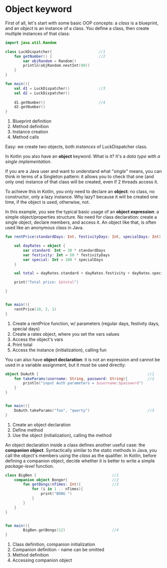 # Object keyword

First of all, let's start with some basic OOP concepts: a *class* is a blueprint, and an *object* is an instance of a class.
You define a class, then create multiple instances of that class:

<div class="language-kotlin" theme="idea" data-min-compiler-version="1.3">

```kotlin
import java.util.Random

class LuckDispatcher{                     //1 
    fun getNumber() {                     //2 
        var objRandom = Random()
        println(objRandom.nextInt(90))
    }
}

fun main(){
    val d1 = LuckDispatcher()             //3
    val d2 = LuckDispatcher()
    
    d1.getNumber()                        //4 
    d2.getNumber()
}
```

</div>

1. Blueprint definition
2. Method definition
3. Instance creation
4. Method calls 

Easy: we create two objects, both *instances* of LuckDispatcher class.

In Kotlin you also have an **object** keyword. What is it? It's a *data type with a single implementation*.

If you are a Java user and want to understand what "*single*" means, you can think in terms of a Singleton pattern:
it allows you to check that one (and only one) instance of that class will be created, even if 2 threads access it.

To achieve this in Kotlin, you only need to declare an **object**: no class, no constructor, only a lazy instance.
Why lazy? because it will be created one time, if the object is used, otherwise, not.

In this example, you see the typical basic usage of an **object expression**: a simple object/properties structure.
No need for class declaration: create a single object, declare members, and access it. 
An object like that, is often used like an anonymous class in Java.

<div class="language-kotlin" theme="idea" data-min-compiler-version="1.3">

```kotlin
fun rentPrice(standardDays: Int, festivityDays: Int, specialDays: Int): Unit {  //1

    val dayRates = object {                                                     //2
        var standard: Int = 30 * standardDays
        var festivity: Int = 50 * festivityDays
        var special: Int = 100 * specialDays
    }

    val total = dayRates.standard + dayRates.festivity + dayRates.special       //3

    print("Total price: $$total")                                               //4

}


fun main(){
    rentPrice(10, 2, 1)                                                         //5
}
```

</div>

1. Create a rentPrice function, w/ parameters (regular days, festivity days, special days)
2. Create a rates object, where you set the vars values
3. Access the object's vars
4. Print total
5. Access the instance (initialization), calling fun


You can also have **object declaration**: it is not an expression and cannot be used in a variable assignment, but it must be used directly:

<div class="language-kotlin" theme="idea" data-min-compiler-version="1.3">

```kotlin
object DoAuth {                                                 //1 
    fun takeParams(username: String, password: String){         //2 
        println("input Auth parameters = $username:$password")
    }
}


fun main(){
    DoAuth.takeParams("foo", "qwerty")                          //3
}

```

</div>

1. Create an object declaration
2. Define method
3. Use the object (initialization), calling the method




An object declaration inside a class defines another useful case: the **companion object**. 
Syntactically similar to the static methods in Java, you call the object's members using the *class* as the qualifier.
In Kotlin, before defining a companion object, decide whether it is better to write a simple *package-level* function.  

<div class="language-kotlin" theme="idea" data-min-compiler-version="1.3">

```kotlin
class BigBen {                                  //1 
    companion object Bonger{                    //2
        fun getBongs(nTimes: Int){              //3
            for (i in 1 .. nTimes){
                print("BONG ")
            }
        }
    }
}


fun main(){
        BigBen.getBongs(12)                     //4
}
```

</div>

1. Class definition, companion initialization
2. Companion definition - name can be omitted
3. Method definition
4. Accessing companion object
